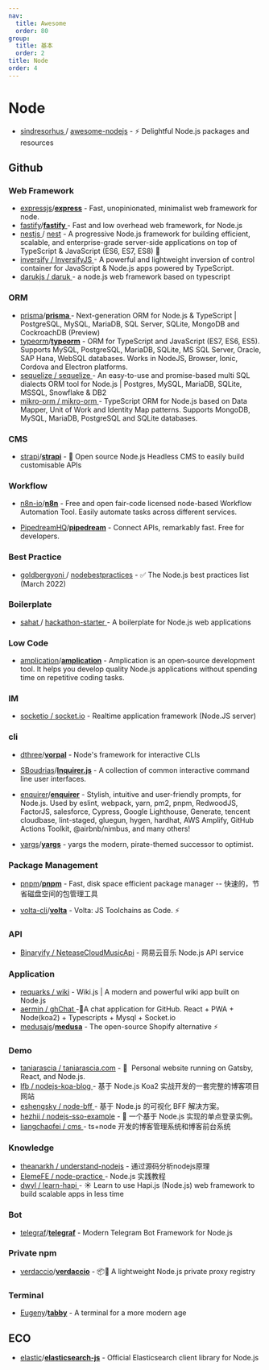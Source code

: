```yaml
---
nav:
  title: Awesome
  order: 80
group:
  title: 基本
  order: 2
title: Node
order: 4
---
```


# Node

- [sindresorhus ](https://github.com/sindresorhus)/ [awesome-nodejs](https://github.com/sindresorhus/awesome-nodejs) - ⚡ Delightful Node.js packages and resources

## Github

### Web Framework

- [expressjs](https://github.com/expressjs?type=source)/**[express](https://github.com/expressjs/express)** - Fast, unopinionated, minimalist web framework for node.
- [fastify](https://github.com/fastify?type=source)/**[fastify ](https://github.com/fastify/fastify)**- Fast and low overhead web framework, for Node.js
- [nestjs ](https://github.com/nestjs)/ [nest](https://github.com/nestjs/nest) - A progressive Node.js framework for building efficient, scalable, and enterprise-grade server-side applications on top of TypeScript & JavaScript (ES6, ES7, ES8) 🚀
- [inversify / InversifyJS ](https://github.com/inversify/InversifyJS)- A powerful and lightweight inversion of control container for JavaScript & Node.js apps powered by TypeScript.
- [darukjs / daruk ](https://github.com/darukjs/daruk)- a node.js web framework based on typescript

### ORM

- [prisma](https://github.com/prisma?type=source)/**[prisma ](https://github.com/prisma/prisma)**- Next-generation ORM for Node.js & TypeScript | PostgreSQL, MySQL, MariaDB, SQL Server, SQLite, MongoDB and CockroachDB (Preview)
- [typeorm](https://github.com/typeorm?type=source)/**[typeorm](https://github.com/typeorm/typeorm)** - ORM for TypeScript and JavaScript (ES7, ES6, ES5). Supports MySQL, PostgreSQL, MariaDB, SQLite, MS SQL Server, Oracle, SAP Hana, WebSQL databases. Works in NodeJS, Browser, Ionic, Cordova and Electron platforms.
- [sequelize / sequelize ](https://github.com/sequelize/sequelize)- An easy-to-use and promise-based multi SQL dialects ORM tool for Node.js | Postgres, MySQL, MariaDB, SQLite, MSSQL, Snowflake & DB2
- [mikro-orm / mikro-orm ](https://github.com/mikro-orm/mikro-orm)- TypeScript ORM for Node.js based on Data Mapper, Unit of Work and Identity Map patterns. Supports MongoDB, MySQL, MariaDB, PostgreSQL and SQLite databases.

### CMS

- [strapi](https://github.com/strapi?type=source)/**[strapi](https://github.com/strapi/strapi)** - 🚀 Open source Node.js Headless CMS to easily build customisable APIs

### Workflow

- [n8n-io](https://github.com/n8n-io?type=source)/**[n8n](https://github.com/n8n-io/n8n)** - Free and open fair-code licensed node-based Workflow Automation Tool. Easily automate tasks across different services.

- [PipedreamHQ](https://github.com/PipedreamHQ?type=source)/**[pipedream](https://github.com/PipedreamHQ/pipedream)** - Connect APIs, remarkably fast. Free for developers.

### Best Practice

- [goldbergyoni ](https://github.com/goldbergyoni)/ [nodebestpractices](https://github.com/goldbergyoni/nodebestpractices) - ✅ The Node.js best practices list (March 2022)

### Boilerplate

- [sahat ](https://github.com/sahat)/ [hackathon-starter ](https://github.com/sahat/hackathon-starter)- A boilerplate for Node.js web applications

### Low Code

- [amplication](https://github.com/amplication?type=source)/**[amplication](https://github.com/amplication/amplication)** - Amplication is an open‑source development tool. It helps you develop quality Node.js applications without spending time on repetitive coding tasks.

### IM

- [socketio / socket.io](https://github.com/socketio/socket.io) - Realtime application framework (Node.JS server)

### cli

- [dthree](https://github.com/dthree)/**[vorpal](https://github.com/dthree/vorpal)** - Node's framework for interactive CLIs

- [SBoudrias](https://github.com/SBoudrias)/**[Inquirer.js](https://github.com/SBoudrias/Inquirer.js)** - A collection of common interactive command line user interfaces.

- [enquirer](https://github.com/enquirer?type=source)/**[enquirer](https://github.com/enquirer/enquirer)** - Stylish, intuitive and user-friendly prompts, for Node.js. Used by eslint, webpack, yarn, pm2, pnpm, RedwoodJS, FactorJS, salesforce, Cypress, Google Lighthouse, Generate, tencent cloudbase, lint-staged, gluegun, hygen, hardhat, AWS Amplify, GitHub Actions Toolkit, @airbnb/nimbus, and many others!

- [yargs](https://github.com/yargs?type=source)/**[yargs](https://github.com/yargs/yargs)** - yargs the modern, pirate-themed successor to optimist.

  

### Package Management

- [pnpm](https://github.com/pnpm?type=source)/**[pnpm](https://github.com/pnpm/pnpm)** - Fast, disk space efficient package manager -- 快速的，节省磁盘空间的包管理工具

- [volta-cli](https://github.com/volta-cli?type=source)/**[volta](https://github.com/volta-cli/volta)** - Volta: JS Toolchains as Code. ⚡

### API

- [Binaryify / NeteaseCloudMusicApi](https://github.com/Binaryify/NeteaseCloudMusicApi) - 网易云音乐 Node.js API service

### Application

- [requarks / wiki](https://github.com/requarks/wiki) - Wiki.js | A modern and powerful wiki app built on Node.js
- [aermin / ghChat ](https://github.com/aermin/ghChat)-📱A chat application for GitHub. React + PWA + Node(koa2) + Typescripts + Mysql + Socket.io
- [medusajs](https://github.com/medusajs?type=source)/**[medusa](https://github.com/medusajs/medusa)** - The open-source Shopify alternative ⚡️

### Demo

- [taniarascia / taniarascia.com](https://github.com/taniarascia/taniarascia.com) - 💾 ‎ Personal website running on Gatsby, React, and Node.js.
- [lfb / nodejs-koa-blog ](https://github.com/lfb/nodejs-koa-blog) - 基于 Node.js Koa2 实战开发的一套完整的博客项目网站
- [eshengsky / node-bff ](https://github.com/eshengsky/node-bff)- 基于 Node.js 的可视化 BFF 解决方案。
- [hezhii / nodejs-sso-example](https://github.com/hezhii/nodejs-sso-example) - 🌰 一个基于 Node.js 实现的单点登录实例。
- [liangchaofei / cms ](https://github.com/liangchaofei/cms)- ts+node 开发的博客管理系统和博客前台系统

### Knowledge

- [theanarkh / understand-nodejs](https://github.com/theanarkh/understand-nodejs) - 通过源码分析nodejs原理
- [ElemeFE / node-practice ](https://github.com/ElemeFE/node-practice)- Node.js 实践教程
- [dwyl / learn-hapi ](https://github.com/dwyl/learn-hapi)- ☀️ Learn to use Hapi.js (Node.js) web framework to build scalable apps in less time

### Bot

- [telegraf](https://github.com/telegraf?type=source)/**[telegraf](https://github.com/telegraf/telegraf)** - Modern Telegram Bot Framework for Node.js

### Private npm

- [verdaccio](https://github.com/verdaccio?type=source)/**[verdaccio](https://github.com/verdaccio/verdaccio)** - 📦🔐 A lightweight Node.js private proxy registry

###  Terminal

- [Eugeny](https://github.com/Eugeny)/**[tabby](https://github.com/Eugeny/tabby)** - A terminal for a more modern age

## ECO

- [elastic](https://github.com/elastic?type=source)/**[elasticsearch-js](https://github.com/elastic/elasticsearch-js)** - Official Elasticsearch client library for Node.js

